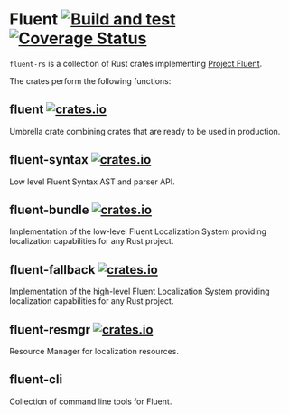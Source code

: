 # Fluent [![Build and test](https://github.com/projectfluent/fluent-rs/workflows/Build%20and%20test/badge.svg)](https://github.com/projectfluent/fluent-rs/actions?query=branch%3Amaster+workflow%3A%22Build+and+test%22) [![Coverage Status](https://coveralls.io/repos/github/projectfluent/fluent-rs/badge.svg?branch=master)](https://coveralls.io/github/projectfluent/fluent-rs?branch=master)

`fluent-rs` is a collection of Rust crates implementing [Project Fluent](https://projectfluent.org).

The crates perform the following functions:

## fluent [![crates.io](https://img.shields.io/crates/v/fluent.svg)](https://crates.io/crates/fluent)

Umbrella crate combining crates that are ready to be used in production.

## fluent-syntax [![crates.io](https://img.shields.io/crates/v/fluent_syntax.svg)](https://crates.io/crates/fluent_syntax)

Low level Fluent Syntax AST and parser API.

## fluent-bundle [![crates.io](https://img.shields.io/crates/v/fluent_bundle.svg)](https://crates.io/crates/fluent_bundle)

Implementation of the low-level Fluent Localization System providing localization capabilities for any Rust project.

## fluent-fallback [![crates.io](https://img.shields.io/crates/v/fluent_fallback.svg)](https://crates.io/crates/fluent_fallback)

Implementation of the high-level Fluent Localization System providing localization capabilities for any Rust project.

## fluent-resmgr [![crates.io](https://img.shields.io/crates/v/fluent_resmgr.svg)](https://crates.io/crates/fluent_resmgr)

Resource Manager for localization resources.

## fluent-cli

Collection of command line tools for Fluent.
